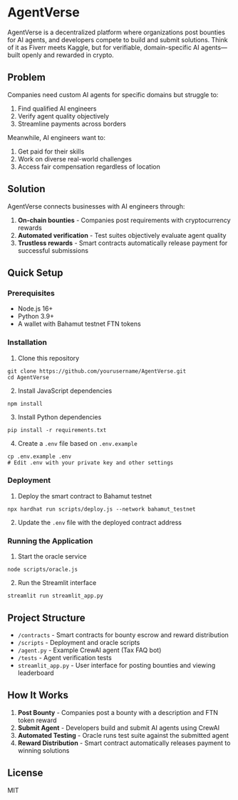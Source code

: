 # AgentVerse

AgentVerse is a decentralized platform where organizations post bounties for AI agents, and developers compete to build and submit solutions. Think of it as Fiverr meets Kaggle, but for verifiable, domain-specific AI agents—built openly and rewarded in crypto.

## Problem

Companies need custom AI agents for specific domains but struggle to:

1. Find qualified AI engineers
2. Verify agent quality objectively
3. Streamline payments across borders

Meanwhile, AI engineers want to:

1. Get paid for their skills
2. Work on diverse real-world challenges
3. Access fair compensation regardless of location

## Solution

AgentVerse connects businesses with AI engineers through:

1. **On-chain bounties** - Companies post requirements with cryptocurrency rewards
2. **Automated verification** - Test suites objectively evaluate agent quality
3. **Trustless rewards** - Smart contracts automatically release payment for successful submissions

## Quick Setup

### Prerequisites

- Node.js 16+
- Python 3.9+
- A wallet with Bahamut testnet FTN tokens

### Installation

1. Clone this repository

```
git clone https://github.com/yourusername/AgentVerse.git
cd AgentVerse
```

2. Install JavaScript dependencies

```
npm install
```

3. Install Python dependencies

```
pip install -r requirements.txt
```

4. Create a `.env` file based on `.env.example`

```
cp .env.example .env
# Edit .env with your private key and other settings
```

### Deployment

1. Deploy the smart contract to Bahamut testnet

```
npx hardhat run scripts/deploy.js --network bahamut_testnet
```

2. Update the `.env` file with the deployed contract address

### Running the Application

1. Start the oracle service

```
node scripts/oracle.js
```

2. Run the Streamlit interface

```
streamlit run streamlit_app.py
```

## Project Structure

- `/contracts` - Smart contracts for bounty escrow and reward distribution
- `/scripts` - Deployment and oracle scripts
- `/agent.py` - Example CrewAI agent (Tax FAQ bot)
- `/tests` - Agent verification tests
- `streamlit_app.py` - User interface for posting bounties and viewing leaderboard

## How It Works

1. **Post Bounty** - Companies post a bounty with a description and FTN token reward
2. **Submit Agent** - Developers build and submit AI agents using CrewAI
3. **Automated Testing** - Oracle runs test suite against the submitted agent
4. **Reward Distribution** - Smart contract automatically releases payment to winning solutions

## License

MIT
